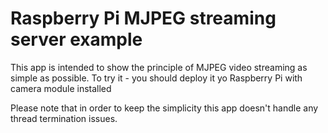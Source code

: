 # Raspberry Pi MJPEG streaming server example

This app is intended to show the principle of MJPEG video streaming as simple as possible.
To try it - you should deploy it yo Raspberry Pi with camera module installed

Please note that in order to keep the simplicity this app doesn't handle any thread termination issues.
